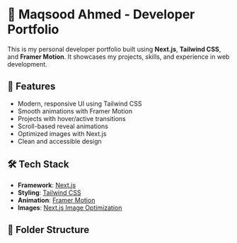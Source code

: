 # 💼 Maqsood Ahmed - Developer Portfolio

This is my personal developer portfolio built using **Next.js**, **Tailwind CSS**, and **Framer Motion**. It showcases my projects, skills, and experience in web development.

## 🚀 Features

- Modern, responsive UI using Tailwind CSS
- Smooth animations with Framer Motion
- Projects with hover/active transitions
- Scroll-based reveal animations
- Optimized images with Next.js
- Clean and accessible design

## 🛠️ Tech Stack

- **Framework**: [Next.js](https://nextjs.org/)
- **Styling**: [Tailwind CSS](https://tailwindcss.com/)
- **Animation**: [Framer Motion](https://www.framer.com/motion/)
- **Images**: [Next.js Image Optimization](https://nextjs.org/docs/api-reference/next/image)

## 📂 Folder Structure

